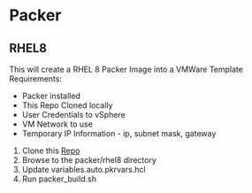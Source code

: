 # Packer

## RHEL8
This will create a RHEL 8 Packer Image into a VMWare Template
Requirements:
 - Packer installed
 - This Repo Cloned locally
 - User Credentials to vSphere
 - VM Network to use
 - Temporary IP Information - ip, subnet mask, gateway

1. Clone this [Repo](https://gitlab.aimspecialtyhealth.com/CHamilton/tf-vcenter-vms.git)
2. Browse to the packer/rhel8 directory
3. Update variables.auto.pkrvars.hcl
4. Run packer_build.sh